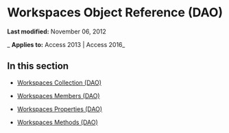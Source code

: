 
# Workspaces Object Reference (DAO)

 **Last modified:** November 06, 2012

 _ **Applies to:** Access 2013 | Access 2016_

## In this section


- [Workspaces Collection (DAO)](88b851ce-4180-964f-582e-bc9571bf554c.md)
    
- [Workspaces Members (DAO)](5eaf6de5-44dc-5566-a98f-db54aecf15cb.md)
    
- [Workspaces Properties (DAO)](aa635361-13d8-40b9-ac10-b0cfe8271273.md)
    
- [Workspaces Methods (DAO)](f664a3b9-e381-4eb7-8abf-314b71be9fb7.md)
    
